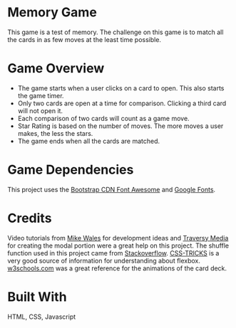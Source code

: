# Memory Game

This game is a test of memory. The challenge on this game is to match all the cards in as few moves at the least time possible.

# Game Overview

  - The game starts when a user clicks on a card to open. This also starts the game timer.
  - Only two cards are open at a time for comparison. Clicking a third card will not open it.
  - Each comparison of two cards will count as a game move.
  - Star Rating is based on the number of moves. The more moves a user makes, the less the stars.
  - The game ends when all the cards are matched.

# Game Dependencies

This project uses the [Bootstrap CDN Font Awesome](https://maxcdn.bootstrapcdn.com/font-awesome/4.6.1/css/font-awesome.min.css) and [Google Fonts](https://fonts.googleapis.com/css?family=Coda).

# Credits

Video tutorials from [Mike Wales](https://www.youtube.com/watch?v=_rUH-sEs68Y) for development ideas and [Traversy Media](https://www.youtube.com/watch?v=6ophW7Ask_0) for creating the modal portion were a great help on this project. The shuffle function used in this project came from [Stackoverflow](http://stackoverflow.com/a/2450976). [CSS-TRICKS](https://css-tricks.com/snippets/css/a-guide-to-flexbox/) is a very good source of information for understanding about flexbox. [w3schools.com](https://www.w3schools.com/css/css3_3dtransforms.asp) was a great reference for the animations of the card deck.

# Built With

HTML, CSS, Javascript
